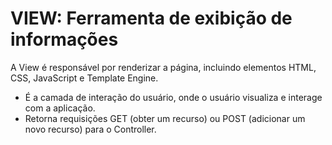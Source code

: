 # VIEW: Ferramenta de exibição de informações

A View é responsável por renderizar a página, incluindo elementos HTML, CSS, JavaScript e Template Engine.

- É a camada de interação do usuário, onde o usuário visualiza e interage com a aplicação.
- Retorna requisições GET (obter um recurso) ou POST (adicionar um novo recurso) para o Controller.
